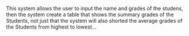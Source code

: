 This system allows the user to input the name and grades of the studens, then the system create a table that shows the summary grades of the Students, not just that the system will also shorted the average grades of the Students from highest to lowest...